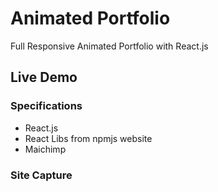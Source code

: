# Animated Portfolio
Full Responsive Animated Portfolio with React.js

## Live Demo


### Specifications
- React.js 
- React Libs from npmjs website
- Maichimp


### Site Capture